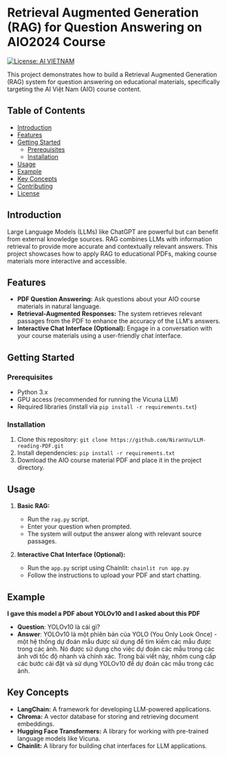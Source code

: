 # Retrieval Augmented Generation (RAG) for Question Answering on AIO2024 Course

[![License: AI VIETNAM](https://scontent.fsgn19-1.fna.fbcdn.net/v/t39.30808-6/326762542_533351005436945_3355631653176967012_n.png?_nc_cat=105&ccb=1-7&_nc_sid=6ee11a&_nc_eui2=AeE9pOsTEb7zxmRQrvyUBPxgtF52D5hLN4O0XnYPmEs3g7AlMLgEk3fAp7aFuzj6N7_pHZY75KuK2hkn9QFlKhTI&_nc_ohc=RKGdWrggtYQQ7kNvgHyNqOv&_nc_ht=scontent.fsgn19-1.fna&cb_e2o_trans=t&oh=00_AYDul-l8EEwNeIkfQn3WcrS_EnX0GgO6pVPbDRwM9LKR2Q&oe=668F3B3F)](https://www.facebook.com/aivietnam.edu.vn)

This project demonstrates how to build a Retrieval Augmented Generation (RAG) system for question answering on educational materials, specifically targeting the AI Việt Nam (AIO) course content.

## Table of Contents

- [Introduction](#introduction)
- [Features](#features)
- [Getting Started](#getting-started)
    - [Prerequisites](#prerequisites)
    - [Installation](#installation)
- [Usage](#usage)
- [Example](#example)
- [Key Concepts](#key-concepts)
- [Contributing](#contributing)
- [License](#license)

## Introduction

Large Language Models (LLMs) like ChatGPT are powerful but can benefit from external knowledge sources. RAG combines LLMs with information retrieval to provide more accurate and contextually relevant answers. This project showcases how to apply RAG to educational PDFs, making course materials more interactive and accessible.

## Features

- **PDF Question Answering:** Ask questions about your AIO course materials in natural language.
- **Retrieval-Augmented Responses:**  The system retrieves relevant passages from the PDF to enhance the accuracy of the LLM's answers.
- **Interactive Chat Interface (Optional):** Engage in a conversation with your course materials using a user-friendly chat interface.

## Getting Started

### Prerequisites

- Python 3.x
- GPU access (recommended for running the Vicuna LLM)
- Required libraries (install via `pip install -r requirements.txt`)

### Installation

1. Clone this repository: `git clone https://github.com/NiranVu/LLM-reading-PDF.git`
2. Install dependencies: `pip install -r requirements.txt`
3. Download the AIO course material PDF and place it in the project directory.

## Usage

1. **Basic RAG:**
   - Run the `rag.py` script.
   - Enter your question when prompted.
   - The system will output the answer along with relevant source passages.

2. **Interactive Chat Interface (Optional):**
   - Run the `app.py` script using Chainlit: `chainlit run app.py`
   - Follow the instructions to upload your PDF and start chatting.

## Example
**I gave this model a PDF about YOLOv10 and I asked about this PDF**
- **Question**: YOLOv10 là cái gì?
- **Answer**: YOLOv10 là một phiên bản của YOLO (You Only Look Once) - một hệ thống dự đoán mẫu được sử dụng để tìm kiếm các mẫu được trong các ảnh. Nó được sử dụng cho việc dự đoán các mẫu trong các ảnh với tốc độ nhanh và chính xác. Trong bài viết này, nhóm cung cấp các bước cài đặt và sử dụng YOLOv10 để dự đoán các mẫu trong các ảnh.

## Key Concepts

- **LangChain:** A framework for developing LLM-powered applications.
- **Chroma:** A vector database for storing and retrieving document embeddings.
- **Hugging Face Transformers:** A library for working with pre-trained language models like Vicuna.
- **Chainlit:** A library for building chat interfaces for LLM applications.
